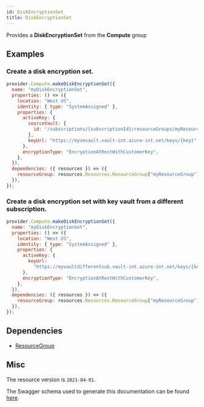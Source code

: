 ```yaml
---
id: DiskEncryptionSet
title: DiskEncryptionSet
---
```

Provides a **DiskEncryptionSet** from the **Compute** group
## Examples
### Create a disk encryption set.
```js
provider.Compute.makeDiskEncryptionSet({
  name: "myDiskEncryptionSet",
  properties: () => ({
    location: "West US",
    identity: { type: "SystemAssigned" },
    properties: {
      activeKey: {
        sourceVault: {
          id: "/subscriptions/{subscriptionId}/resourceGroups/myResourceGroup/providers/Microsoft.KeyVault/vaults/myVMVault",
        },
        keyUrl: "https://myvmvault.vault-int.azure-int.net/keys/{key}",
      },
      encryptionType: "EncryptionAtRestWithCustomerKey",
    },
  }),
  dependencies: ({ resources }) => ({
    resourceGroup: resources.Resources.ResourceGroup["myResourceGroup"],
  }),
});

```

### Create a disk encryption set with key vault from a different subscription.
```js
provider.Compute.makeDiskEncryptionSet({
  name: "myDiskEncryptionSet",
  properties: () => ({
    location: "West US",
    identity: { type: "SystemAssigned" },
    properties: {
      activeKey: {
        keyUrl:
          "https://myvaultdifferentsub.vault-int.azure-int.net/keys/{key}",
      },
      encryptionType: "EncryptionAtRestWithCustomerKey",
    },
  }),
  dependencies: ({ resources }) => ({
    resourceGroup: resources.Resources.ResourceGroup["myResourceGroup"],
  }),
});

```
## Dependencies
- [ResourceGroup](../Resources/ResourceGroup.md)
## Misc
The resource version is `2021-04-01`.

The Swagger schema used to generate this documentation can be found [here](https://github.com/Azure/azure-rest-api-specs/tree/main/specification/compute/resource-manager/Microsoft.Compute/stable/2021-04-01/disk.json).
